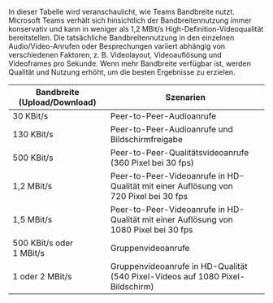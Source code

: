 In dieser Tabelle wird veranschaulicht, wie Teams Bandbreite nutzt. Microsoft Teams verhält sich hinsichtlich der Bandbreitennutzung immer konservativ und kann in weniger als 1,2 MBit/s High-Definition-Videoqualität bereitstellen. Die tatsächliche Bandbreitennutzung in den einzelnen Audio/Video-Anrufen oder Besprechungen variiert abhängig von verschiedenen Faktoren, z. B. Videolayout, Videoauflösung und Videoframes pro Sekunde. Wenn mehr Bandbreite verfügbar ist, werden Qualität und Nutzung erhöht, um die besten Ergebnisse zu erzielen.


|Bandbreite (Upload/Download) |Szenarien |
|---|---|
|30 KBit/s |Peer-to-Peer-Audioanrufe |
|130 KBit/s |Peer-to-Peer-Audioanrufe und Bildschirmfreigabe |
|500 KBit/s |Peer-to-Peer-Qualitätsvideoanrufe (360 Pixel bei 30 fps) |
|1,2 MBit/s |Peer-to-Peer-Videoanrufe in HD-Qualität mit einer Auflösung von 720 Pixel bei 30 fps |
|1,5 MBit/s |Peer-to-Peer-Videoanrufe in HD-Qualität mit einer Auflösung von 1080 Pixel bei 30 fps |
|500 KBit/s oder 1 MBit/s |Gruppenvideoanrufe |
|1 oder 2 MBit/s |Gruppenvideoanrufe in HD-Qualität (540 Pixel-Videos auf 1080 Pixel-Bildschirm) |
